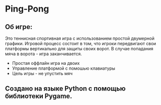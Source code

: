 # Ping-Pong

## Об игре:

  Это теннисная спортивная игра с использованием простой двумерной графики. Игровой процесс состоит в том, что игроки передвигают свои платформы вертикально для защиты своих ворот. В случае попадания мяча в ворота - игра заканчивается.

 * Простая оффлайн игра на двоих
 * Управление платформой с помошью клавиатуры
 * Цель игры - не упустить мяч


## Создано на языке Python с помощью библиотеки Pygame.
